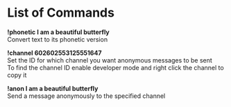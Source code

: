 # List of Commands

<b>!phonetic I am a beautiful butterfly</b><br>
Convert text to its phonetic version

<b>!channel 602602553125551647</b><br>
Set the ID for which channel you want anonymous messages to be sent
<br>To find the channel ID enable developer mode and right click the channel to copy it

<b>!anon I am a beautiful butterfly</b><br>
Send a message anonymously to the specified channel